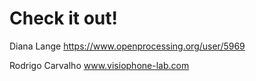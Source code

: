 # Check it out!

Diana Lange
https://www.openprocessing.org/user/5969

Rodrigo Carvalho
www.visiophone-lab.com

